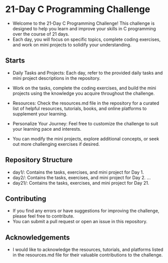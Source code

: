 # 21-Day C Programming Challenge
- Welcome to the 21-Day C Programming Challenge!
This challenge is designed to help you learn and improve your skills in C programming over the course of 21 days. 
- Each day, you will focus on specific topics, complete coding exercises, 
and work on mini projects to solidify your understanding.
## Starts
- Daily Tasks and Projects: Each day, refer to the provided daily tasks and mini project descriptions in the repository. 
- Work on the tasks, complete the coding exercises, and build the mini projects using the knowledge you acquire throughout the challenge.

- Resources: Check the resources.md file in the repository for a curated list of helpful resources, tutorials, books, and online platforms to supplement your learning.

- Personalize Your Journey: Feel free to customize the challenge to suit your learning pace and interests. 
- You can modify the mini projects, explore additional concepts, or seek out more challenging exercises if desired.

## Repository Structure
- day1/: Contains the tasks, exercises, and mini project for Day 1.
- day2/: Contains the tasks, exercises, and mini project for Day 2.
...
- day21/: Contains the tasks, exercises, and mini project for Day 21.

## Contributing
- If you find any errors or have suggestions for improving the challenge, please feel free to contribute. 
- You can submit a pull request or open an issue in this repository.

## Acknowledgements
- I would like to acknowledge the resources, tutorials, 
and platforms listed in the resources.md file for their valuable contributions to the challenge.
